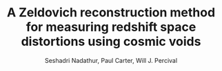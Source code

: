 ---
no: "24"
title: "A Zeldovich reconstruction method for measuring redshift space distortions using cosmic voids"
arxiv_link: "https://arxiv.org/abs/1805.09349"
arxiv_id: "1805.09349"
author: "Seshadri Nadathur, Paul Carter, Will J. Percival"
reviewed: True
journal: "MNRAS, 482, 2459 (2019)"
---